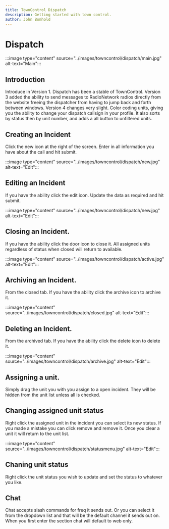 ```yaml
---
title: TownControl Dispatch
description: Getting started with town control.
author: John Bomhold
---
```

# Dispatch

:::image type="content" source="../images/towncontrol/dispatch/main.jpg" alt-text="Main":::

## Introduction 
Introduce in Version 1. Dispatch has been a stable of TownControl. Version 3 added the ability to send messages to RadioNetwork radios directly from the website freeing the dispatcher from having to jump back and forth between windows. Version 4 changes very slight. Color coding units, giving you the ability to change your dispatch callsign in your profile. It also sorts by status then by unit number, and adds a all button to unfiltered units.

## Creating an Incident
Click the new icon at the right of the screen. Enter in all information you have about the call and hit submit.

:::image type="content" source="../images/towncontrol/dispatch/new.jpg" alt-text="Edit":::

## Editing an Incident
If you have the ability click the edit icon. Update the data as required and hit submit.

:::image type="content" source="../images/towncontrol/dispatch/new.jpg" alt-text="Edit":::

## Closing an Incident.
If you have the ability click the door icon to close it. All assigned units regardless of status when closed will return to available. 

:::image type="content" source="../images/towncontrol/dispatch/active.jpg" alt-text="Edit":::

## Archiving an Incident.
From the closed tab. If you have the ability click the archive icon to archive it. 

:::image type="content" source="../images/towncontrol/dispatch/closed.jpg" alt-text="Edit":::


## Deleting an Incident.
From the archived tab. If you have the ability click the delete icon to delete it. 

:::image type="content" source="../images/towncontrol/dispatch/archive.jpg" alt-text="Edit":::

## Assigning a unit.
Simply drag the unit you with you assign to a open incident. They will be hidden from the unit list unless all is checked. 

## Changing assigned unit status
Right click the assigned unit in the incident you can select its new status. If you made a mistake you can click remove and remove it. Once you clear a unit it will return to the unit list.

:::image type="content" source="../images/towncontrol/dispatch/statusmenu.jpg" alt-text="Edit":::


## Chaning unit status
Right click the unit status you wish to update and set the status to whatever you like.

## Chat 
Chat accepts slash commands for freq it sends out. Or you can select it from the dropdown list and that will be the default channel it sends out on. When you first enter the section chat will default to web only.